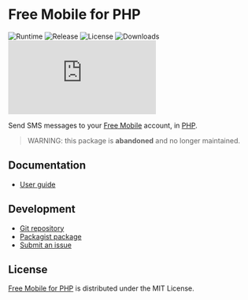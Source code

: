 # Free Mobile for PHP
![Runtime](https://flat.badgen.net/packagist/php/cedx/free-mobile) ![Release](https://flat.badgen.net/packagist/v/cedx/free-mobile) ![License](https://flat.badgen.net/packagist/license/cedx/free-mobile) ![Downloads](https://flat.badgen.net/packagist/dt/cedx/free-mobile) ![Coverage](https://flat.badgen.net/coveralls/c/bitbucket/cedx/free-mobile.php)

Send SMS messages to your [Free Mobile](https://mobile.free.fr) account, in [PHP](https://www.php.net).

> WARNING: this package is **abandoned** and no longer maintained.  

## Documentation
- [User guide](https://bitbucket.org/cedx/free-mobile.php)

## Development
- [Git repository](https://bitbucket.org/cedx/free-mobile.php)
- [Packagist package](https://packagist.org/packages/cedx/free-mobile)
- [Submit an issue](https://bitbucket.org/cedx/free-mobile.php/issues)

## License
[Free Mobile for PHP](https://bitbucket.org/cedx/free-mobile.php) is distributed under the MIT License.
